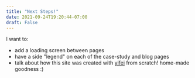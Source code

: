 ```yaml
---
title: "Next Steps!"
date: 2021-09-24T19:20:44-07:00
draft: False
---
```


I want to:
- add a loading screen between pages
- have a side "legend" on each of the case-study and blog pages
- talk about how this site was created with [yifei](https://yfxu.net/) from scratch! home-made goodness :)